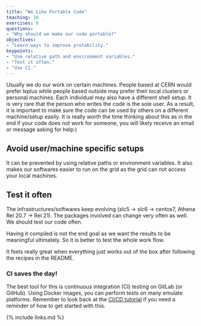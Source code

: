```yaml
---
title: "We Like Portable Code"
teaching: 10
exercises: 0
questions:
- "Why should we make our code portable?"
objectives:
- "Learn ways to improve protability."
keypoints:
- "Use relative path and environment variables."
- "Test it often."
- "Use CI."
---
```

Usually we do our work on certain machines. People based at CERN would prefer lxplus while people based outside may prefer their local clusters or personal machines. Each individual may also have a different shell setup. It is very rare that the person who writes the code is the sole user. As a result, it is important to make sure the code can be used by others on a different machine/setup easily. It is really worth the time thinking about this as in the end if your code does not work for someone, you will likely receive an email or message asking for help:)  

## Avoid user/machine specific setups

It can be prevented by using relative paths or environment variables. It also makes our softwares easier to run on the grid as the grid can not access your local machines. 

## Test it often

The infrastructures/softwares keep evolving (slc5 -> slc6 -> centos7, Athena Rel 20.7 -> Rel 21). The packages involved can change very often as well. We should test our code often. 

Having it compiled is not the end goal as we want the results to be meaningful ultimately. So it is better to test the whole work flow. 

It feels really great when everything just works out of the box after following the recipes in the README.  

### CI saves the day!

The best tool for this is continuous integration (CI) testing on GitLab (or GitHub). Using Docker images, you can perform tests on many emulate platforms. Remember to look back at the [CI/CD tutorial](https://kratsg.github.io/2020-08-24-usatlas-computing-bootcamp/) if you need a reminder of how to get started with this.


{% include links.md %}

